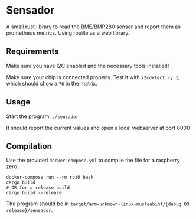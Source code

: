 # Sensador

A small rust library to read the BME/BMP280 sensor and report them as prometheus metrics. Using rouille
as a web library.

## Requirements

Make sure you have I2C enabled and the necessary tools installed! 

Make sure your chip is connected properly. Test it with `i2cdetect -y 1`, which should show a `76` in the matrix.

## Usage

Start the program:
`./sensador`

It should report the current values and open a local webserver at port 8000

## Compilation

Use the provided `docker-compose.yml` to compile the file for a raspberry zero:

```shell script
docker-compose run --rm rpi0 bash
cargo build 
# OR for a release build
cargo build --release  
```

The program should be in `target/arm-unknown-linux-musleabihf/{debug OR release}/sensador`. 

